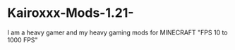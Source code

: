 # Kairoxxx-Mods-1.21-
I am a heavy gamer and my heavy gaming mods for MINECRAFT "FPS 10 to 1000 FPS" 
